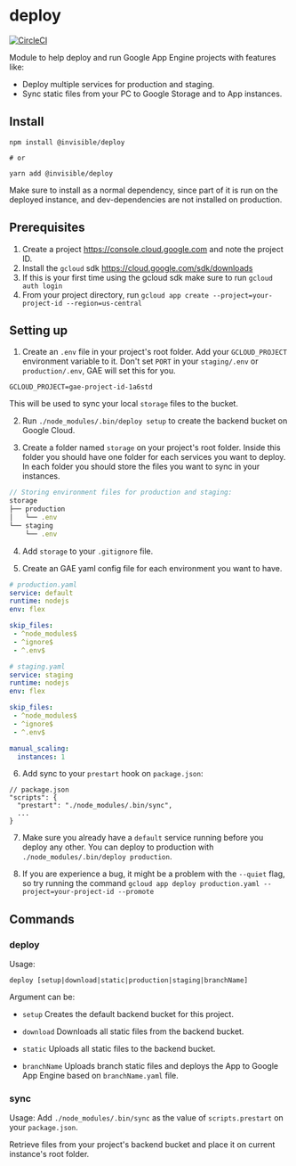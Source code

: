 # deploy

[![CircleCI](https://circleci.com/gh/invisible-tech/deploy/tree/master.svg?style=svg)](https://circleci.com/gh/invisible-tech/deploy/tree/master)

Module to help deploy and run Google App Engine projects with features like:
- Deploy multiple services for production and staging.
- Sync static files from your PC to Google Storage and to App instances.

## Install

```
npm install @invisible/deploy

# or

yarn add @invisible/deploy
```

Make sure to install as a normal dependency, since part of it is run on the deployed instance, and dev-dependencies are not installed on production.

## Prerequisites

1. Create a project https://console.cloud.google.com and note the project ID.
2. Install the `gcloud` sdk https://cloud.google.com/sdk/downloads
3. If this is your first time using the gcloud sdk make sure to run `gcloud auth login`
4. From your project directory, run `gcloud app create --project=your-project-id --region=us-central`

## Setting up

1. Create an `.env` file in your project's root folder.
Add your `GCLOUD_PROJECT` environment variable to it. Don't set `PORT` in your `staging/.env` or `production/.env`, GAE will set this for you.

```
GCLOUD_PROJECT=gae-project-id-1a6std
```

This will be used to sync your local `storage` files to the bucket.

2. Run `./node_modules/.bin/deploy setup` to create the backend bucket on Google Cloud.

3. Create a folder named `storage` on your project's root folder. Inside this folder you should have one folder for each services you want to deploy.
In each folder you should store the files you want to sync in your instances.

```js
// Storing environment files for production and staging:
storage
├── production
│   └── .env
└── staging
    └── .env
```

4. Add `storage` to your `.gitignore` file.

5. Create an GAE yaml config file for each environment you want to have.

```yaml
# production.yaml
service: default
runtime: nodejs
env: flex

skip_files:
 - ^node_modules$
 - ^ignore$
 - ^.env$
```

```yaml
# staging.yaml
service: staging
runtime: nodejs
env: flex

skip_files:
 - ^node_modules$
 - ^ignore$
 - ^.env$

manual_scaling:
  instances: 1
```

6. Add sync to your `prestart` hook on `package.json`:
```
// package.json
"scripts": {
  "prestart": "./node_modules/.bin/sync",
  ...
}
```

7. Make sure you already have a `default` service running before you deploy any other. You can deploy to production with `./node_modules/.bin/deploy production`.

8. If you are experience a bug, it might be a problem with the `--quiet` flag, so try running the command
`gcloud app deploy production.yaml --project=your-project-id --promote`

## Commands

### deploy

Usage:
```
deploy [setup|download|static|production|staging|branchName]
```

Argument can be:

  * `setup`
      Creates the default backend bucket for this project.

  * `download`
      Downloads all static files from the backend bucket.

  * `static`
      Uploads all static files to the backend bucket.

  * `branchName`
      Uploads branch static files and deploys the App to Google App Engine based on `branchName.yaml` file.

### sync

Usage: Add `./node_modules/.bin/sync` as the value of `scripts.prestart` on your `package.json`.

Retrieve files from your project's backend bucket and place it on current instance's root folder.
